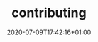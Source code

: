 ---
title: contributing
date: 2020-07-09T17:42:16+01:00
description: pypyr is open-source. You don't have to write code to contribute, you can help with reporting bugs, documentation, examples and ideas. This guide will help you contribute to open-source software.
menu:
  docs:
    identifier: contributing-overview
    name: overview
    parent: contributing
    weight: -100
seo_article_headline: How to contribute to pypyr open source software.
seo_description: pypyr is an open-source task-runner. This contribution guide will help you contribute to open-source software.
---